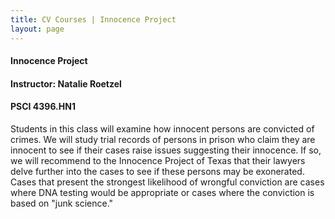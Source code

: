 ```yaml
---
title: CV Courses | Innocence Project
layout: page
---
```


#### Innocence Project

#### Instructor:  Natalie Roetzel

#### PSCI 4396.HN1

Students in this class will examine how innocent persons are convicted
of crimes.  We will study trial records of persons in prison who claim
they are innocent to see if their cases raise issues suggesting their
innocence.  If so, we will recommend to the Innocence Project of Texas
that their lawyers delve further into the cases to see if these
persons may be exonerated.  Cases that present the strongest
likelihood of wrongful conviction are cases where DNA testing would be
appropriate or cases where the conviction is based on "junk science."
